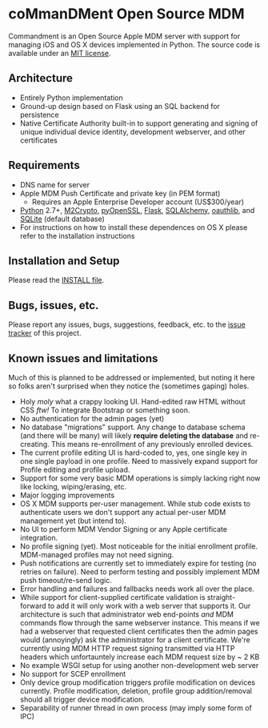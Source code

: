 # coMmanDMent Open Source MDM

Commandment is an Open Source Apple MDM server with support for managing iOS and OS X devices implemented in Python. The source code is available under an [MIT license](LICENSE.txt).

## Architecture

* Entirely Python implementation
* Ground-up design based on Flask using an SQL backend for persistence
* Native Certificate Authority built-in to support generating and signing of unique individual device identity, development webserver, and other certificates

## Requirements

* DNS name for server
* Apple MDM Push Certificate and private key (in PEM format)
  * Requires an Apple Enterprise Developer account (US$300/year)
* [Python](https://www.python.org/) 2.7+, [M2Crypto](https://gitlab.com/m2crypto/m2crypto), [pyOpenSSL](https://github.com/pyca/pyopenssl), [Flask](http://flask.pocoo.org/), [SQLAlchemy](http://www.sqlalchemy.org/), [oauthlib](https://github.com/idan/oauthlib), and [SQLite](https://www.sqlite.org/) (default database)
* For instructions on how to install these dependences on OS X please refer to the installation instructions

## Installation and Setup

Please read the [INSTALL file](INSTALL.md).

## Bugs, issues, etc.

Please report any issues, bugs, suggestions, feedback, etc. to the [issue tracker](../../issues) of this project.

## Known issues and limitations

Much of this is planned to be addressed or implemented, but noting it here so folks aren't surprised when they notice the (sometimes gaping) holes.

* Holy *moly* what a crappy looking UI. Hand-edited raw HTML without CSS *ftw!* To integrate Bootstrap or something soon.
* No authentication for the admin pages (yet)
* No database "migrations" support. Any change to database schema (and there will be many) will likely **require deleting the database** and re-creating. This means re-enrollment of any previously enrolled devices.
* The current profile editing UI is hard-coded to, yes, one single key in one single payload in one profile. Need to massively expand support for Profile editing and profile upload.
* Support for some very basic MDM operations is simply lacking right now like locking, wiping/erasing, etc.
* Major logging improvements
* OS X MDM supports per-user management. While stub code exists to authenticate users we don't support any actual per-user MDM management yet (but intend to).
* No UI to perform MDM Vendor Signing or any Apple certificate integration.
* No profile signing (yet). Most noticeable for the initial enrollment profile. MDM-managed profiles may not need signing.
* Push notifications are currently set to immediately expire for testing (no retries on failure). Need to perform testing and possibly implement MDM push timeout/re-send logic.
* Error handling and failures and fallbacks needs work all over the place.
* While support for client-supplied certificate validation is straight-forward to add it will only work with a web server that supports it. Our architecture is such that administrator web end-points *and* MDM commands flow through the same webserver instance. This means if we had a webserver that requested client certificates then the admin pages would (annoyingly) ask the administrator for a client certificate. We're currently using MDM HTTP request signing transmitted via HTTP headers which unfortauntely increase each MDM request size by ~ 2 KB
* No example WSGI setup for using another non-development web server
* No support for SCEP enrollment
* Only device group modification triggers profile modification on devices currently. Profile modification, deletion, profile group addition/removal should all trigger device modification.
* Separability of runner thread in own process (may imply some form of IPC)
